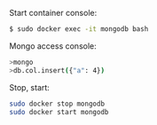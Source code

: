 Start container console:
```sh
$ sudo docker exec -it mongodb bash 
```

Mongo access console:
```sh
>mongo
>db.col.insert({"a": 4})
```

Stop, start:
```sh
sudo docker stop mongodb
sudo docker start mongodb
```
